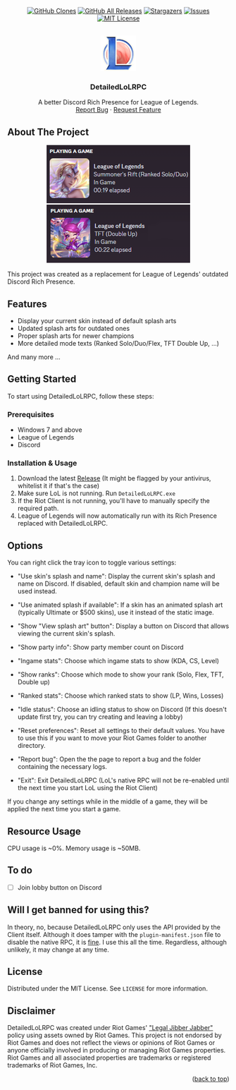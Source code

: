 <a name="readme-top"></a>

<div align="center">

<a href="https://github.com/developers192/DetailedLoLRPC/graphs/contributors">![GitHub Clones](https://img.shields.io/badge/dynamic/json?color=success&label=CLONES&query=count&url=https://gist.githubusercontent.com/developers192/b391985b1bdc009521df62ba977b46e2/raw/clone.json&style=for-the-badge)</a>
<a href="https://github.com/developers192/DetailedLoLRPC/releases/latest">![GitHub All Releases](https://img.shields.io/github/downloads/developers192/DetailedLoLRPC/total.svg?style=for-the-badge)</a>
<a href="https://github.com/developers192/DetailedLoLRPC/stargazers">![Stargazers](https://img.shields.io/github/stars/developers192/DetailedLoLRPC.svg?style=for-the-badge)</a>
<a href="https://github.com/developers192/DetailedLoLRPC/issues">![Issues](https://img.shields.io/github/issues/developers192/DetailedLoLRPC.svg?style=for-the-badge)</a>
<a href="https://github.com/developers192/DetailedLoLRPC/blob/master/LICENSE">![MIT License](https://img.shields.io/github/license/developers192/DetailedLoLRPC.svg?style=for-the-badge)</a>

</div>

<!-- PROJECT LOGO -->
<br />
<div align="center">
  <a href="https://github.com/developers192/DetailedLoLRPC">
    <img src="images/logo.png" alt="Logo" width="80" height="80">
  </a>
<h3 align="center">DetailedLoLRPC</h3>

  <p align="center">
    A better Discord Rich Presence for League of Legends.
    <br />
    <a href="https://github.com/developers192/DetailedLoLRPC/issues">Report Bug</a>
    ·
    <a href="https://github.com/developers192/DetailedLoLRPC/issues">Request Feature</a>
  </p>
</div>


<!-- ABOUT THE PROJECT -->
## About The Project
<div align="center">
  <a href="https://github.com/developers192/DetailedLoLRPC">
    <img src="images/screenshot.png" alt="Logo1">
  </a>
  <a href="https://github.com/developers192/DetailedLoLRPC">
    <img src="images/screenshot2.png" alt="Logo2">
  </a>
</div>

This project was created as a replacement for League of Legends' outdated Discord Rich Presence.

## Features
- Display your current skin instead of default splash arts
- Updated splash arts for outdated ones
- Proper splash arts for newer champions
- More detailed mode texts (Ranked Solo/Duo/Flex, TFT Double Up, ...)

And many more ...

<!-- GETTING STARTED -->
## Getting Started

To start using DetailedLoLRPC, follow these steps:

### Prerequisites

- Windows 7 and above
- League of Legends
- Discord


### Installation & Usage

1. Download the latest [Release](https://github.com/developers192/DetailedLoLRPC/releases/latest) (It might be flagged by your antivirus, whitelist it if that's the case)
2. Make sure LoL is not running. Run `DetailedLoLRPC.exe`
3. If the Riot Client is not running, you'll have to manually specify the required path.
4. League of Legends will now automatically run with its Rich Presence replaced with DetailedLoLRPC.


<!-- USAGE EXAMPLES -->
## Options

You can right click the tray icon to toggle various settings:
- "Use skin's splash and name": Display the current skin's splash and name on Discord. If disabled, default skin and champion name will be used instead.
- "Use animated splash if available": If a skin has an animated splash art (typically Ultimate or $500 skins), use it instead of the static image.
- "Show "View splash art" button": Display a button on Discord that allows viewing the current skin's splash.
- "Show party info": Show party member count on Discord

- "Ingame stats": Choose which ingame stats to show (KDA, CS, Level)
- "Show ranks": Choose which mode to show your rank (Solo, Flex, TFT, Double up)
- "Ranked stats": Choose which ranked stats to show (LP, Wins, Losses)
- "Idle status": Choose an idling status to show on Discord (If this doesn't update first try, you can try creating and leaving a lobby)

- "Reset preferences": Reset all settings to their default values. You have to use this if you want to move your Riot Games folder to another directory.
- "Report bug": Open the the page to report a bug and the folder containing the necessary logs.
- "Exit": Exit DetailedLoLRPC (LoL's native RPC will not be re-enabled until the next time you start LoL using the Riot Client)

If you change any settings while in the middle of a game, they will be applied the next time you start a game.

<!-- Resource Usage -->
## Resource Usage
CPU usage is ~0%. Memory usage is ~50MB.

<!-- To do -->
## To do

- [ ] Join lobby button on Discord

## Will I get banned for using this?

In theory, no, because DetailedLoLRPC only uses the API provided by the Client itself. Although it does tamper with the `plugin-manifest.json` file to disable the native RPC, it is [fine](https://www.reddit.com/r/leagueoflegends/comments/awedjv/there_is_a_way_to_make_the_client/). I use this all the time. Regardless, although unlikely, it may change at any time.

<!-- LICENSE -->
## License

Distributed under the MIT License. See `LICENSE` for more information.

## Disclaimer
DetailedLoLRPC was created under Riot Games' ["Legal Jibber Jabber"](https://www.riotgames.com/en/legal) policy using assets owned by Riot Games. This project is not endorsed by Riot Games and does not reflect the views or opinions of Riot Games or anyone officially involved in producing or managing Riot Games properties. Riot Games and all associated properties are trademarks or registered trademarks of Riot Games, Inc.

<p align="right">(<a href="#readme-top">back to top</a>)</p>